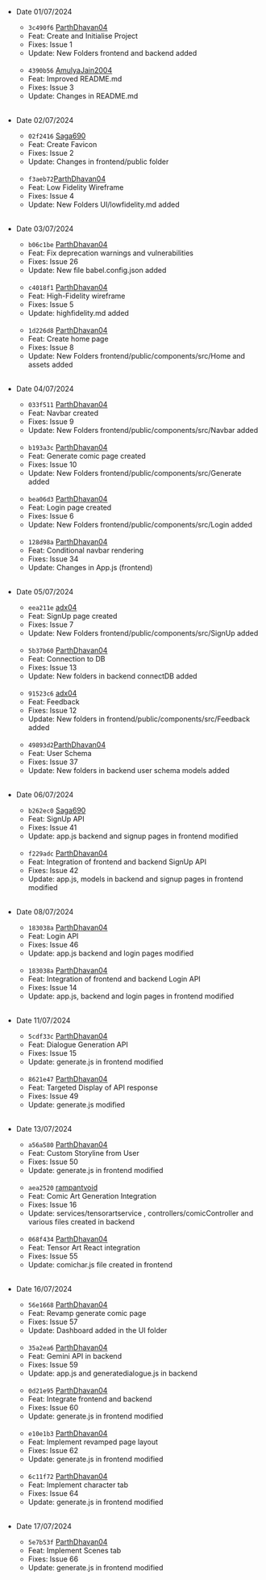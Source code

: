 - Date 01/07/2024
  
  - `3c490f6` [ParthDhavan04](https://github.com/ParthDhavan04)
  - Feat: Create and Initialise Project
  - Fixes: Issue 1
  - Update: New Folders frontend and backend added
  <br>
  
  - `4390b56` [AmulyaJain2004](https://github.com/AmulyaJain2004)
  - Feat: Improved README.md
  - Fixes: Issue 3
  - Update: Changes in README.md
    <br> <br>

 - Date 02/07/2024
  
    - `02f2416` [Saga690](https://github.com/Saga690)
    - Feat: Create Favicon
    - Fixes: Issue 2
    - Update: Changes in frontend/public folder
    <br>

     - `f3aeb72`[ParthDhavan04](https://github.com/ParthDhavan04)
    - Feat: Low Fidelity Wireframe
    - Fixes: Issue 4
    - Update: New Folders UI/lowfidelity.md added
    <br> <br>

- Date 03/07/2024
  
  - `b06c1be` [ParthDhavan04](https://github.com/ParthDhavan04)
  - Feat: Fix deprecation warnings and vulnerabilities
  - Fixes: Issue 26
  - Update: New file babel.config.json added
  <br>

   - `c4018f1` [ParthDhavan04](https://github.com/ParthDhavan04)
  - Feat: High-Fidelity wireframe
  - Fixes: Issue 5
  - Update: highfidelity.md added
  <br>

   - `1d226d8` [ParthDhavan04](https://github.com/ParthDhavan04)
  - Feat: Create home page
  - Fixes: Issue 8
  - Update: New Folders frontend/public/components/src/Home and assets added
  <br>


- Date 04/07/2024
  
  - `033f511` [ParthDhavan04](https://github.com/ParthDhavan04)
  - Feat: Navbar created
  - Fixes: Issue 9
  - Update: New Folders frontend/public/components/src/Navbar added
  <br>

  - `b193a3c` [ParthDhavan04](https://github.com/ParthDhavan04)
  - Feat: Generate comic page created
  - Fixes: Issue 10
  - Update: New Folders frontend/public/components/src/Generate added
  <br>

   - `bea06d3` [ParthDhavan04](https://github.com/ParthDhavan04)
  - Feat: Login page created
  - Fixes: Issue 6
  - Update: New Folders frontend/public/components/src/Login added
  <br>

   - `128d98a` [ParthDhavan04](https://github.com/ParthDhavan04)
  - Feat: Conditional navbar rendering
  - Fixes: Issue 34
  - Update: Changes in App.js (frontend) 
  <br>

- Date 05/07/2024
  
  - `eea211e` [adx04](https://github.com/adx04)
  - Feat: SignUp page created
  - Fixes: Issue 7
  - Update: New Folders frontend/public/components/src/SignUp added
  <br>
  
  - `5b37b60` [ParthDhavan04](https://github.com/ParthDhavan04)
  - Feat: Connection to DB
  - Fixes: Issue 13
  - Update: New folders in backend connectDB added
  <br>

  - `91523c6` [adx04](https://github.com/adx04)
  - Feat: Feedback 
  - Fixes: Issue 12
  - Update: New folders in frontend/public/components/src/Feedback added
  <br>

  - `49893d2`[ParthDhavan04](https://github.com/ParthDhavan04)
  - Feat: User Schema
  - Fixes: Issue 37
  - Update: New folders in backend user schema models added
  <br>

- Date 06/07/2024

   - `b262ec0` [Saga690](https://github.com/Saga690)
  - Feat: SignUp API
  - Fixes: Issue 41
  - Update: app.js backend and signup pages in frontend modified
  <br>

   - `f229adc` [ParthDhavan04](https://github.com/ParthDhavan04)
  - Feat: Integration of frontend and backend SignUp API
  - Fixes: Issue 42
  - Update: app.js, models in backend and signup pages in frontend modified
  <br>

- Date 08/07/2024

   - `183038a` [ParthDhavan04](https://github.com/ParthDhavan04)
  - Feat: Login API
  - Fixes: Issue 46
  - Update: app.js backend and login pages modified
  <br>

   - `183038a` [ParthDhavan04](https://github.com/ParthDhavan04)
  - Feat: Integration of frontend and backend Login API
  - Fixes: Issue 14
  - Update: app.js, backend and login pages in frontend modified
  <br>

- Date 11/07/2024

   - `5cdf33c` [ParthDhavan04](https://github.com/ParthDhavan04)
  - Feat: Dialogue Generation API
  - Fixes: Issue 15
  - Update: generate.js in frontend modified
  <br>

   - `8621e47` [ParthDhavan04](https://github.com/ParthDhavan04)
  - Feat: Targeted Display of API response
  - Fixes: Issue 49
  - Update: generate.js modified
  <br>

- Date 13/07/2024

   - `a56a580` [ParthDhavan04](https://github.com/ParthDhavan04)
  - Feat: Custom Storyline from User
  - Fixes: Issue 50
  - Update: generate.js in frontend modified
  <br>

   - `aea2520` [rampantvoid](https://github.com/rampantvoid)
  - Feat: Comic Art Generation Integration
  - Fixes: Issue 16
  - Update: services/tensorartservice , controllers/comicController and various files created in backend
  <br>
  
     - `068f434` [ParthDhavan04](https://github.com/ParthDhavan04)
  - Feat: Tensor Art React integration
  - Fixes: Issue 55
  - Update: comichar.js file created in frontend
  <br>

- Date 16/07/2024

   - `56e1668` [ParthDhavan04](https://github.com/ParthDhavan04)
  - Feat: Revamp generate comic page
  - Fixes: Issue 57
  - Update: Dashboard added in the UI folder
  <br>

   - `35a2ea6` [ParthDhavan04](https://github.com/ParthDhavan04)
  - Feat: Gemini API in backend
  - Fixes: Issue 59
  - Update: app.js and generatedialogue.js in backend
  <br>

     - `0d21e95` [ParthDhavan04](https://github.com/ParthDhavan04)
  - Feat: Integrate frontend and backend
  - Fixes: Issue 60
  - Update: generate.js in frontend modified
  <br>

     - `e10e1b3` [ParthDhavan04](https://github.com/ParthDhavan04)
  - Feat: Implement revamped page layout
  - Fixes: Issue 62
  - Update: generate.js in frontend modified
  <br>

     - `6c11f72` [ParthDhavan04](https://github.com/ParthDhavan04)
  - Feat: Implement character tab
  - Fixes: Issue 64
  - Update: generate.js in frontend modified
  <br>

- Date 17/07/2024

   - `5e7b53f` [ParthDhavan04](https://github.com/ParthDhavan04)
  - Feat: Implement Scenes tab
  - Fixes: Issue 66
  - Update: generate.js in frontend modified
  <br>
   
